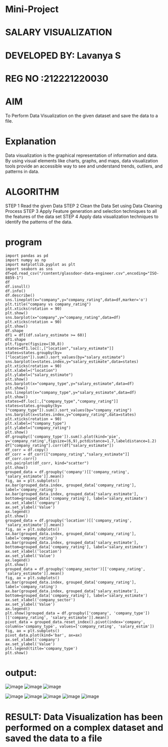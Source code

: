 # Mini-Project
# SALARY  VISUALIZATION
# DEVELOPED BY: Lavanya S
# REG NO :212221220030
# AIM
To Perform Data Visualization on the given dataset and save the data to a file.
# Explanation
Data visualization is the graphical representation of information and data. By using visual elements
like charts, graphs, and maps, data visualization tools provide an accessible way to see and
understand trends, outliers, and patterns in data.
# ALGORITHM
STEP 1
Read the given Data
STEP 2
Clean the Data Set using Data Cleaning Process
STEP 3
Apply Feature generation and selection techniques to all the features of the data set
STEP 4
Apply data visualization techniques to identify the patterns of the data.
# program
```
import pandas as pd
import numpy as np
import matplotlib.pyplot as plt
import seaborn as sns
df=pd.read_csv("/content/glassdoor-data-engineer.csv",encoding="ISO-8859-1")
df
df.isnull()
df.info()
df.describe()
sns.lineplot(x="company",y="company_rating",data=df,marker='o')
plt.title("company vs company_rating")
plt.xticks(rotation = 90)
plt.show()
sns.barplot(x="company",y="company_rating",data=df)
plt.xticks(rotation = 90)
plt.show()
df.shape
df1 = df[(df.salary_estimate >= 60)]
df1.shape
plt.figure(figsize=(30,8))
states=df1.loc[:,["location","salary_estimate"]]
states=states.groupby(by=["location"]).sum().sort_values(by="salary_estimate")
sns.barplot(x=states.index,y="salary_estimate",data=states)
plt.xticks(rotation = 90)
plt.xlabel=("location")
plt.ylabel=("salary_estimate")
plt.show()
sns.barplot(x="company_type",y="salary_estimate",data=df)
plt.show()
sns.lineplot(x="company_type",y="salary_estimate",data=df)
plt.show()
states=df.loc[:,["company_type","company_rating"]]
states=states.groupby(by=["company_type"]).sum().sort_values(by="company_rating")
sns.barplot(x=states.index,y="company_rating",data=states)
plt.xticks(rotation = 90)
plt.xlabel=("company_type")
plt.ylabel=("company_rating")
plt.show()
df.groupby(['company_type']).sum().plot(kind='pie', y='company_rating',figsize=(6,9),pctdistance=1.7,labeldistance=1.2)
df["company_rating"].corr(df["salary_estimate"])
df_corr = df.copy()
df_corr = df_corr[["company_rating","salary_estimate"]]
df_corr.corr()
sns.pairplot(df_corr, kind="scatter")
plt.show()
grouped_data = df.groupby('company')[['company_rating', 'salary_estimate']].mean()
fig, ax = plt.subplots()
ax.bar(grouped_data.index, grouped_data['company_rating'], label='company_rating')
ax.bar(grouped_data.index, grouped_data['salary_estimate'], bottom=grouped_data['company_rating'], label='salary_estimate')
ax.set_xlabel('company')
ax.set_ylabel('Value')
ax.legend()
plt.show()
grouped_data = df.groupby('location')[['company_rating', 'salary_estimate']].mean()
fig, ax = plt.subplots()
ax.bar(grouped_data.index, grouped_data['company_rating'], label='company_rating')
ax.bar(grouped_data.index, grouped_data['salary_estimate'], bottom=grouped_data['company_rating'], label='salary_estimate')
ax.set_xlabel('location')
ax.set_ylabel('Value')
ax.legend()
plt.show()
grouped_data = df.groupby('company_sector')[['company_rating', 'salary_estimate']].mean()
fig, ax = plt.subplots()
ax.bar(grouped_data.index, grouped_data['company_rating'], label='company_rating')
ax.bar(grouped_data.index, grouped_data['salary_estimate'], bottom=grouped_data['company_rating'], label='salary_estimate')
ax.set_xlabel('company_sector')
ax.set_ylabel('Value')
ax.legend()
plt.show()grouped_data = df.groupby(['company', 'company_type'])[['company_rating', 'salary_estimate']].mean()
pivot_data = grouped_data.reset_index().pivot(index='company', columns='company_type', values=['company_rating', 'salary_estim'])
fig, ax = plt.subplots()
pivot_data.plot(kind='bar', ax=ax)
ax.set_xlabel('company')
ax.set_ylabel('Value')
plt.legend(title='company_type')
plt.show()
```
# output:
![image](https://github.com/LavanyaSIT/Mini-Project/assets/130207418/4ef07ff0-2d58-4cbd-83de-d7e0f87d2104)
![image](https://github.com/LavanyaSIT/Mini-Project/assets/130207418/f15ccd9f-4662-4da9-b09b-96a90e4bbaff)
![image](https://github.com/LavanyaSIT/Mini-Project/assets/130207418/1b94a337-7377-4f6f-80a9-86d1fb216b4c)

![image](https://github.com/LavanyaSIT/Mini-Project/assets/130207418/dc17af7c-c88f-4b4c-920d-75551faeade2)
![image](https://github.com/LavanyaSIT/Mini-Project/assets/130207418/ce3be835-0128-44c2-96b9-fbb3252b9efe)
![image](https://github.com/LavanyaSIT/Mini-Project/assets/130207418/92d3d8c3-aca0-466c-95b5-31b7dbf3e177)
![image](https://github.com/LavanyaSIT/Mini-Project/assets/130207418/4101c9c5-7460-4aa3-af30-4b775b58549f)
![image](https://github.com/LavanyaSIT/Mini-Project/assets/130207418/97af6bcf-9323-4634-8c14-896b92d0ce15)
# RESULT: Data Visualization has been performed on a complex dataset and saved the data to a file

